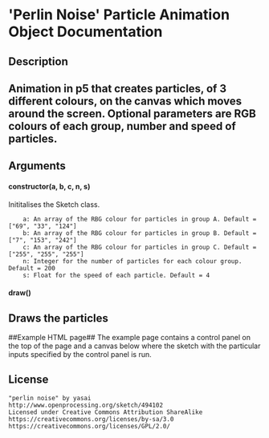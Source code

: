 # 'Perlin Noise' Particle Animation Object Documentation #
## Description ##
Animation in p5 that creates particles, of 3 different colours, on the canvas which moves around 
the screen. Optional parameters are RGB colours of each group, number and speed of particles.
---
## Arguments ##
#### constructor(a, b, c, n, s) 
Inititalises the Sketch class.
```
	a: An array of the RBG colour for particles in group A. Default = ["69", "33", "124"]
	b: An array of the RBG colour for particles in group B. Default = ["7", "153", "242"]
	c: An array of the RBG colour for particles in group C. Default = ["255", "255", "255"]
	n: Integer for the number of particles for each colour group. Default = 200
	s: Float for the speed of each particle. Default = 4 
```
#### draw()
Draws the particles
---
##Example HTML page##
The example page contains a control panel on the top of the page and a canvas below where the
sketch with the particular inputs specified by the control panel is run.

## License
```
"perlin noise" by yasai
http://www.openprocessing.org/sketch/494102
Licensed under Creative Commons Attribution ShareAlike
https://creativecommons.org/licenses/by-sa/3.0
https://creativecommons.org/licenses/GPL/2.0/
```